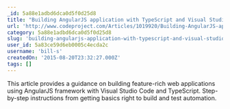 ```yaml
---
_id: 5a88e1adbd6dca0d5f0d25d8
title: "Building AngularJS application with TypeScript and Visual Studio Code"
url: 'http://www.codeproject.com/Articles/1019920/Building-AngularJS-application-with-TypeScript-and'
category: 5a88e1adbd6dca0d5f0d25d8
slug: 'building-angularjs-application-with-typescript-and-visual-studio-code'
user_id: 5a83ce59d6eb0005c4ecda2c
username: 'bill-s'
createdOn: '2015-08-20T23:32:27.000Z'
tags: []
---
```


This article provides a guidance on building feature-rich web applications using AngularJS framework with Visual Studio Code and TypeScript. Step-by-step instructions from getting basics right to build and test automation.
